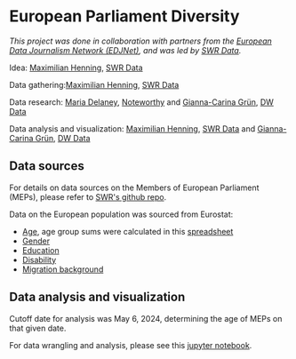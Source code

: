 # European Parliament Diversity

*This project was done in collaboration with partners from the [European Data Journalism Network (EDJNet)](), and was led by [SWR Data](https://twitter.com/SWRdata).*

Idea: [Maximilian Henning](https://twitter.com/zarasophos), [SWR Data](https://twitter.com/SWRdata)

Data gathering:[Maximilian Henning](https://twitter.com/zarasophos), [SWR Data](https://twitter.com/SWRdata)

Data research: [Maria Delaney](https://twitter.com/mhdelaney), [Noteworthy](https://twitter.com/noteworthy_ie) and [Gianna-Carina Grün](https://twitter.com/giannagruen), [DW Data](https://dw.com/data) 

Data analysis and visualization: [Maximilian Henning](https://twitter.com/zarasophos), [SWR Data](https://twitter.com/SWRdata) and [Gianna-Carina Grün](https://twitter.com/giannagruen), [DW Data](https://dw.com/data) 

## Data sources

For details on data sources on the Members of European Parliament (MEPs), please refer to [SWR's github repo]().

Data on the European population was sourced from Eurostat:

* [Age](https://doi.org/10.2908/DEMO_PJAN), age group sums were calculated in this [spreadsheet](https://docs.google.com/spreadsheets/d/1bMtbgM0zg6XOFjVIvyIuwnBzbCjB4gX6LCWZnOWZSjA/edit?usp=sharing)
* [Gender](https://doi.org/10.2908/DEMO_PJAN)
* [Education](https://doi.org/10.2908/EDAT_LFS_9903)
* [Disability](https://doi.org/10.2908/HLTH_SILC_12)
* [Migration background](https://doi.org/10.2908/MIGR_POP3CTB)

## Data analysis and visualization

Cutoff date for analysis was May 6, 2024, determining the age of MEPs on that given date.

For data wrangling and analysis, please see this [jupyter notebook]().

